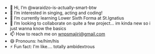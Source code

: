 - 👋 Hi, I’m @waraidzo-is-actually-smart-btw
- 👀 I’m interested in singing, acting and coding!
- 🌱 I’m currently learning Lower Sixth Forma at St.Ignatius
- 💞️ I’m looking to collaborate on quite a few project... im kinda new so i just wanna know the basics
- 📫 How to reach me on wnpsmajiri@gmail.com
- 😄 Pronouns: he/him/his
- ⚡ Fun fact: I'm like.... totally ambidextrous

<!---
waraidzo-is-actually-smart-btw/waraidzo-is-actually-smart-btw is a ✨ special ✨ repository because its `README.md` (this file) appears on your GitHub profile.
You can click the Preview link to take a look at your changes.
--->
